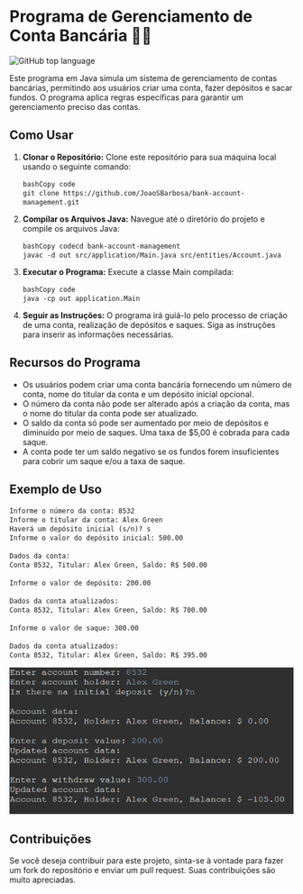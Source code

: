 # Programa de Gerenciamento de Conta Bancária 🏦💸



![GitHub top language](https://img.shields.io/github/languages/top/JoaoSBarbosa/bank-account-management)

Este programa em Java simula um sistema de gerenciamento de contas bancárias, permitindo aos usuários criar uma conta, fazer depósitos e sacar fundos. O programa aplica regras específicas para garantir um gerenciamento preciso das contas.

## Como Usar

1. **Clonar o Repositório:** Clone este repositório para sua máquina local usando o seguinte comando:

   ```
   bashCopy code
   git clone https://github.com/JoaoSBarbosa/bank-account-management.git
   ```

2. **Compilar os Arquivos Java:** Navegue até o diretório do projeto e compile os arquivos Java:

   ```
   bashCopy codecd bank-account-management
   javac -d out src/application/Main.java src/entities/Account.java
   ```

3. **Executar o Programa:** Execute a classe Main compilada:

   ```
   bashCopy code
   java -cp out application.Main
   ```

4. **Seguir as Instruções:** O programa irá guiá-lo pelo processo de criação de uma conta, realização de depósitos e saques. Siga as instruções para inserir as informações necessárias.

## Recursos do Programa

- Os usuários podem criar uma conta bancária fornecendo um número de conta, nome do titular da conta e um depósito inicial opcional.
- O número da conta não pode ser alterado após a criação da conta, mas o nome do titular da conta pode ser atualizado.
- O saldo da conta só pode ser aumentado por meio de depósitos e diminuído por meio de saques. Uma taxa de $5,00 é cobrada para cada saque.
- A conta pode ter um saldo negativo se os fundos forem insuficientes para cobrir um saque e/ou a taxa de saque.

## Exemplo de Uso

```
Informe o número da conta: 8532
Informe o titular da conta: Alex Green
Haverá um depósito inicial (s/n)? s
Informe o valor do depósito inicial: 500.00

Dados da conta:
Conta 8532, Titular: Alex Green, Saldo: R$ 500.00

Informe o valor de depósito: 200.00

Dados da conta atualizados:
Conta 8532, Titular: Alex Green, Saldo: R$ 700.00

Informe o valor de saque: 300.00

Dados da conta atualizados:
Conta 8532, Titular: Alex Green, Saldo: R$ 395.00
```

![Exemplo de Página de Registro](./src/img/print_teste.png)



## Contribuições

Se você deseja contribuir para este projeto, sinta-se à vontade para fazer um fork do repositório e enviar um pull request. Suas contribuições são muito apreciadas.